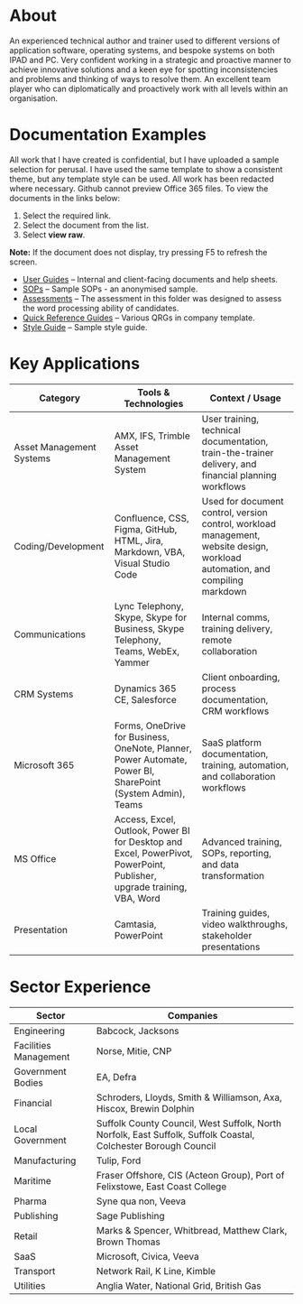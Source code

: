 # About
An experienced technical author and trainer used to different versions of application software, operating systems, and bespoke systems on both IPAD and PC.  Very confident working in a strategic and proactive manner to achieve innovative solutions and a keen eye for spotting inconsistencies and problems and thinking of ways to resolve them. An excellent team player who can diplomatically and proactively work with all levels within an organisation.

# Documentation Examples
All work that I have created is confidential, but I have uploaded a sample selection for perusal.  I have used the same template to show a consistent theme, but any template style can be used. All work has been redacted where necessary.
Github cannot preview Office 365 files.  To view the documents in the links below:

1. Select the required link.
1. Select the document from the list.
1. Select **view raw**.

**Note:** If the document does not display, try pressing F5 to refresh the screen.

- [User Guides](User%20Guides/) – Internal and client-facing documents and help sheets.
- [SOPs](SOPs/) – Sample SOPs - an anonymised sample.
- [Assessments](Assessments/) – The assessment in this folder was designed to assess the word processing ability of candidates.
- [Quick Reference Guides](QRG/) – Various QRGs in company template.
- [Style Guide](Style%20Guide%20and%20Templates/) – Sample style guide.
  
# Key Applications
| Category                | Tools & Technologies                                                                                      | Context / Usage                                                                 |
|-------------------------|-----------------------------------------------------------------------------------------------------------|----------------------------------------------------------------------------------|
|Asset Management Systems| AMX, IFS, Trimble Asset Management System                                                                 | User training, technical documentation, train-the-trainer delivery, and financial planning workflows |
| Coding/Development      | Confluence, CSS, Figma, GitHub, HTML, Jira, Markdown, VBA, Visual Studio Code                            | Used for document control, version control, workload management, website design, workload automation, and compiling markdown |
| Communications          | Lync Telephony, Skype, Skype for Business, Skype Telephony, Teams, WebEx, Yammer                         | Internal comms, training delivery, remote collaboration                          |
| CRM Systems             | Dynamics 365 CE, Salesforce                                                                               | Client onboarding, process documentation, CRM workflows                         |
| Microsoft 365           | Forms, OneDrive for Business, OneNote, Planner, Power Automate, Power BI, SharePoint (System Admin), Teams | SaaS platform documentation, training, automation, and collaboration workflows   |
| MS Office               | Access, Excel, Outlook, Power BI for Desktop and Excel, PowerPivot, PowerPoint, Publisher, upgrade training, VBA, Word | Advanced training, SOPs, reporting, and data transformation                     |
| Presentation            | Camtasia, PowerPoint                                                                                      | Training guides, video walkthroughs, stakeholder presentations                   |

# Sector Experience
|Sector | Companies | 
|----------|----------|
|Engineering    | Babcock, Jacksons |
|Facilities Management | Norse, Mitie, CNP |
|Government Bodies|EA, Defra|
|Financial |Schroders, Lloyds, Smith & Williamson, Axa, Hiscox, Brewin Dolphin|
|Local Government|Suffolk County Council, West Suffolk, North Norfolk, East Suffolk, Suffolk Coastal, Colchester Borough Council|
|Manufacturing         | Tulip, Ford |
|Maritime |Fraser Offshore, CIS (Acteon Group), Port of Felixstowe, East Coast College |
|Pharma|Syne qua non, Veeva |
|Publishing|Sage Publishing
|Retail|Marks & Spencer, Whitbread, Matthew Clark, Brown Thomas|
|SaaS| Microsoft, Civica, Veeva|
|Transport|Network Rail, K Line, Kimble |
|Utilities |Anglia Water, National Grid, British Gas|





